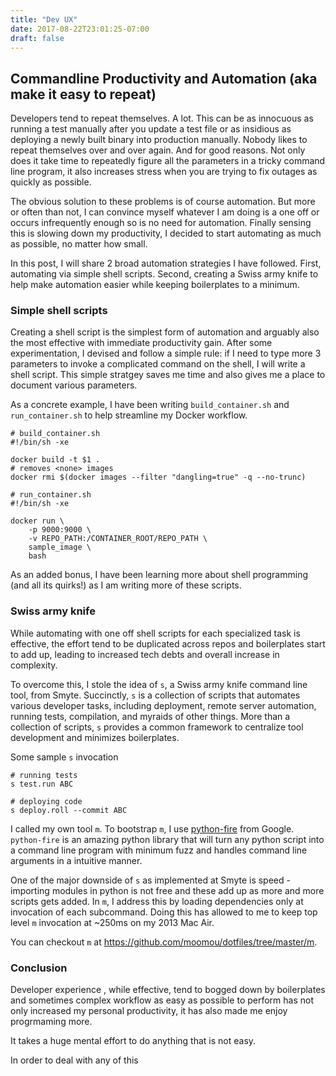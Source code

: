 ```yaml
---
title: "Dev UX"
date: 2017-08-22T23:01:25-07:00
draft: false
---
```


<!--
Outline
    Describe the pitfall of lack of automation
    Share the benefit of automation
    Show it is easy to get started
    Describe your setup of Fire for a centralized one commandline swiss army knife
-->


## Commandline Productivity and Automation (aka make it easy to repeat)

Developers tend to repeat themselves. A lot. This can be as innocuous as running a test manually after you update a test file or as insidious as deploying a newly built binary into production manually. Nobody likes to repeat themselves over and over again. And for good reasons. Not only does it take time to repeatedly figure all the parameters in a tricky command line program, it also increases stress when you are trying to fix outages as quickly as possible.

The obvious solution to these problems is of course automation. But more or often than not, I can convince myself whatever I am doing is a one off or occurs infrequently enough so is no need for automation. Finally sensing this is slowing down my productivity, I decided to start automating as much as possible, no matter how small.

In this post, I will share 2 broad automation strategies I have followed. First, automating via simple shell scripts. Second, creating a Swiss army knife to help make automation easier while keeping boilerplates to a minimum.

### Simple shell scripts

Creating a shell script is the simplest form of automation and arguably also the most effective with immediate productivity gain. After some experimentation, I devised and follow a simple rule: if I need to type more 3 parameters to invoke a complicated command on the shell, I will write a shell script. This simple stratgey saves me time and also gives me a place to document various parameters.

As a concrete example, I have been writing `build_container.sh` and `run_container.sh` to help streamline my Docker workflow.

```
# build_container.sh
#!/bin/sh -xe

docker build -t $1 .
# removes <none> images
docker rmi $(docker images --filter "dangling=true" -q --no-trunc)
```

```
# run_container.sh
#!/bin/sh -xe

docker run \
    -p 9000:9000 \
    -v REPO_PATH:/CONTAINER_ROOT/REPO_PATH \
    sample_image \
    bash
```

As an added bonus, I have been learning more about shell programming (and all its quirks!) as I am writing more of these scripts.

### Swiss army knife

While automating with one off shell scripts for each specialized task is effective, the effort tend to be duplicated across repos and boilerplates start to add up, leading to increased tech debts and overall increase in complexity.

To overcome this, I stole the idea of `s`, a Swiss army knife command line tool, from Smyte. Succinctly, `s` is a collection of scripts that automates various developer tasks, including deployment, remote server automation, running tests, compilation, and myraids of other things. More than a collection of scripts, `s` provides a common framework to centralize tool development and minimizes boilerplates.

Some sample `s` invocation
```
# running tests
s test.run ABC

# deploying code
s deploy.roll --commit ABC
```

I called my own tool `m`. To bootstrap `m`, I use [python-fire](https://github.com/google/python-fire) from Google. `python-fire` is an amazing python library that will turn any python script into a command line program with minimum fuzz and handles command line arguments in a intuitive manner.

One of the major downside of `s` as implemented at Smyte is speed - importing modules in python is not free and these add up as more and more scripts gets added. In `m`, I address this by loading dependencies only at invocation of each subcommand. Doing this has allowed to me to keep top level `m` invocation at ~250ms on my 2013 Mac Air.

You can checkout `m` at https://github.com/moomou/dotfiles/tree/master/m.


### Conclusion
Developer experience , while effective, tend to bogged down by boilerplates and sometimes complex workflow as easy as possible to perform has not only increased my personal productivity, it has also made me enjoy progrmaming more.

It takes a huge mental effort to do anything that is not easy.

In order to deal with any of this
